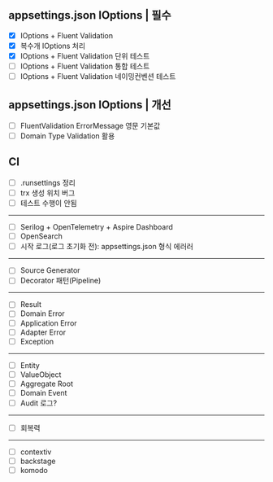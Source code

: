 ## appsettings.json IOptions | 필수
- [x] IOptions + Fluent Validation
- [x] 복수개 IOptions 처리
- [x] IOptions + Fluent Validation 단위 테스트
- [ ] IOptions + Fluent Validation 통합 테스트
- [ ] IOptions + Fluent Validation 네이밍컨벤션 테스트

## appsettings.json IOptions | 개선
- [ ] FluentValidation ErrorMessage 영문 기본값
- [ ] Domain Type Validation 활용

## CI
- [ ] .runsettings 정리
- [ ] trx 생성 위치 버그
- [ ] 테스트 수행이 안됨

---
- [ ] Serilog + OpenTelemetry + Aspire Dashboard
- [ ] OpenSearch
- [ ] 시작 로그(로그 초기화 전): appsettings.json 형식 에러러
---
- [ ] Source Generator
- [ ] Decorator 패턴(Pipeline)
---
- [ ] Result
- [ ] Domain Error
- [ ] Application Error
- [ ] Adapter Error
- [ ] Exception
---
- [ ] Entity
- [ ] ValueObject
- [ ] Aggregate Root
- [ ] Domain Event
- [ ] Audit 로그?
---
- [ ] 회복력
---
- [ ] contextiv
- [ ] backstage
- [ ] komodo